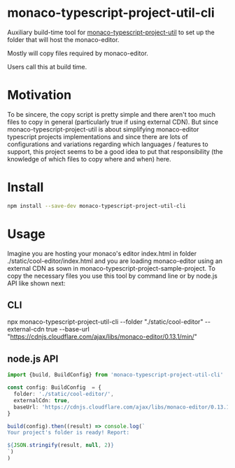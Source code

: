 # monaco-typescript-project-util-cli 

Auxiliary build-time tool  for [monaco-typescript-project-util](https://github.com/cancerberoSgx/typescript-in-the-browser/tree/master/monaco-typescript-project-util) to 
set up the folder that will host the monaco-editor.

Mostly will copy files required by monaco-editor. 

Users call this at build time. 

# Motivation

To be sincere, the copy script is pretty simple and there aren't too much files to copy in general
(particularly true if using external CDN). But since monaco-typescript-project-util is about simplifying
monaco-editor typescript projects implementations and since there are lots of configurations and variations
regarding which languages / features to support, this project seems to be a good idea to put that
responsibility (the knowledge of which files to copy where and when) here.  


# Install

```sh
npm install --save-dev monaco-typescript-project-util-cli 
```

# Usage

Imagine you are hosting your monaco's editor index.html in folder ./static/cool-editor/index.html and you are
loading monaco-editor using an external CDN as sown in monaco-typescript-project-sample-project. To copy the
necessary files you use this tool by command line or by node.js API like shown next: 

## CLI

npx monaco-typescript-project-util-cli --folder "./static/cool-editor" --external-cdn true --base-url "https://cdnjs.cloudflare.com/ajax/libs/monaco-editor/0.13.1/min/"

## node.js API

```typescript
import {build, BuildConfig} from 'monaco-typescript-project-util-cli'

const config: BuildConfig  = {
  folder: './static/cool-editor/',
  externalCdn: true,
  baseUrl: 'https://cdnjs.cloudflare.com/ajax/libs/monaco-editor/0.13.1/min/',
}

build(config).then((result) => console.log(`
Your project's folder is ready! Report: 

${JSON.stringify(result, null, 2)}
`)
)
```